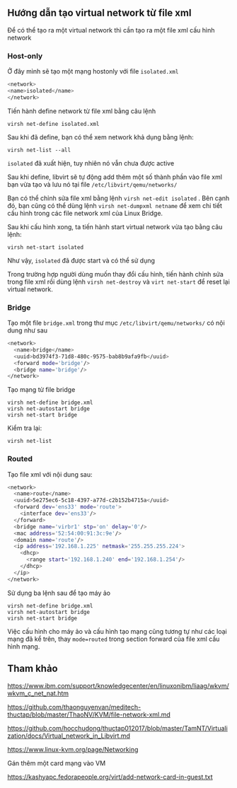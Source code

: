 ## Hướng dẫn tạo virtual network từ file xml

Để có thể tạo ra một virtual network thì cần tạo ra một file xml cấu hình network


### Host-only
Ở đây mình sẽ tạo một mạng hostonly với file `isolated.xml`

```sh
<network>
<name>isolated</name>
</network>
```

Tiến hành define network từ file xml bằng câu lệnh

	virsh net-define isolated.xml

Sau khi đã define, bạn có thể xem network khả dụng bằng lệnh:

	virsh net-list --all

`isolated` đã xuất hiện, tuy nhiên nó vẫn chưa được active

Sau khi define, libvirt sẽ tự động add thêm một số thành phần vào file xml bạn vừa tạo và lưu nó tại file `/etc/libvirt/qemu/networks/`

Bạn có thể chỉnh sửa file xml bằng lệnh `virsh net-edit isolated` . Bên cạnh đó, bạn cũng có thể dùng lệnh `virsh net-dumpxml netname` để xem chi tiết cấu hình trong các file network xml của Linux Bridge.

Sau khi cấu hình xong, ta tiến hành start virtual network vừa tạo bằng câu lệnh:

	virsh net-start isolated

Như vậy, `isolated` đã được start và có thể sử dụng

Trong trường hợp người dùng muốn thay đổi cấu hình, tiến hành chỉnh sửa trong file xml rồi dùng lệnh `virsh net-destroy` và `virt net-start` để reset lại virtual network.

### Bridge

Tạo một file `bridge.xml` trong thư mục `/etc/libvirt/qemu/networks/` có nội dung như sau

```sh
<network>
  <name>bridge</name>
  <uuid>bd3974f3-71d8-480c-9575-bab8b9afa9fb</uuid>
  <forward mode='bridge'/>
  <bridge name='bridge'/>
</network>
```

Tạo mạng từ file bridge

	virsh net-define bridge.xml 
	virsh net-autostart bridge 
	virsh net-start bridge

Kiểm tra lại:

	virsh net-list

### Routed

Tạo file xml với nội dung sau:

```sh
<network>
  <name>route</name>
  <uuid>5e275ec6-5c18-4397-a77d-c2b152b4715a</uuid>
  <forward dev='ens33' mode='route'>
    <interface dev='ens33'/>
  </forward>
  <bridge name='virbr1' stp='on' delay='0'/>
  <mac address='52:54:00:91:3c:9e'/>
  <domain name='route'/>
  <ip address='192.168.1.225' netmask='255.255.255.224'>
    <dhcp>
      <range start='192.168.1.240' end='192.168.1.254'/>
    </dhcp>
  </ip>
</network>
```

Sử dụng ba lệnh sau để tạo máy ảo 

	virsh net-define bridge.xml 
	virsh net-autostart bridge 
	virsh net-start bridge

Việc cấu hình cho máy ảo và cấu hình tạo mạng cũng tương tự như các loại mạng đã kể trên, thay `mode=routed` trong section forward của file xml cấu hình mạng.



## Tham khảo

https://www.ibm.com/support/knowledgecenter/en/linuxonibm/liaag/wkvm/wkvm_c_net_nat.htm

https://github.com/thaonguyenvan/meditech-thuctap/blob/master/ThaoNV/KVM/file-network-xml.md

https://github.com/hocchudong/thuctap012017/blob/master/TamNT/Virtualization/docs/Virtual_network_in_Libvirt.md

https://www.linux-kvm.org/page/Networking

Gán thêm một card mạng vào VM

https://kashyapc.fedorapeople.org/virt/add-network-card-in-guest.txt
